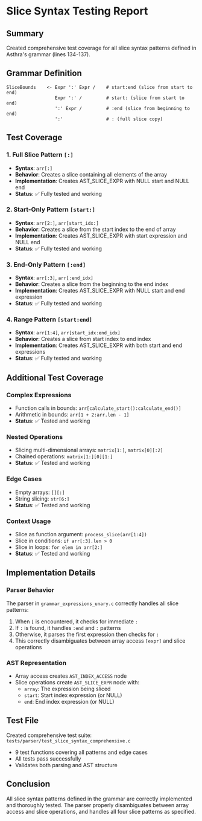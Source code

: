 # Slice Syntax Testing Report

## Summary
Created comprehensive test coverage for all slice syntax patterns defined in Asthra's grammar (lines 134-137).

## Grammar Definition
```
SliceBounds    <- Expr ':' Expr /    # start:end (slice from start to end)
                  Expr ':' /         # start: (slice from start to end)
                  ':' Expr /         # :end (slice from beginning to end)
                  ':'                # : (full slice copy)
```

## Test Coverage

### 1. Full Slice Pattern `[:]`
- **Syntax**: `arr[:]`
- **Behavior**: Creates a slice containing all elements of the array
- **Implementation**: Creates AST_SLICE_EXPR with NULL start and NULL end
- **Status**: ✅ Fully tested and working

### 2. Start-Only Pattern `[start:]`
- **Syntax**: `arr[2:]`, `arr[start_idx:]`
- **Behavior**: Creates a slice from the start index to the end of array
- **Implementation**: Creates AST_SLICE_EXPR with start expression and NULL end
- **Status**: ✅ Fully tested and working

### 3. End-Only Pattern `[:end]`
- **Syntax**: `arr[:3]`, `arr[:end_idx]`
- **Behavior**: Creates a slice from the beginning to the end index
- **Implementation**: Creates AST_SLICE_EXPR with NULL start and end expression
- **Status**: ✅ Fully tested and working

### 4. Range Pattern `[start:end]`
- **Syntax**: `arr[1:4]`, `arr[start_idx:end_idx]`
- **Behavior**: Creates a slice from start index to end index
- **Implementation**: Creates AST_SLICE_EXPR with both start and end expressions
- **Status**: ✅ Fully tested and working

## Additional Test Coverage

### Complex Expressions
- Function calls in bounds: `arr[calculate_start():calculate_end()]`
- Arithmetic in bounds: `arr[1 + 2:arr.len - 1]`
- **Status**: ✅ Tested and working

### Nested Operations
- Slicing multi-dimensional arrays: `matrix[1:]`, `matrix[0][:2]`
- Chained operations: `matrix[1:][0][1:]`
- **Status**: ✅ Tested and working

### Edge Cases
- Empty arrays: `[][:]`
- String slicing: `str[6:]`
- **Status**: ✅ Tested and working

### Context Usage
- Slice as function argument: `process_slice(arr[1:4])`
- Slice in conditions: `if arr[:3].len > 0`
- Slice in loops: `for elem in arr[2:]`
- **Status**: ✅ Tested and working

## Implementation Details

### Parser Behavior
The parser in `grammar_expressions_unary.c` correctly handles all slice patterns:

1. When `[` is encountered, it checks for immediate `:`
2. If `:` is found, it handles `:end` and `:` patterns
3. Otherwise, it parses the first expression then checks for `:`
4. This correctly disambiguates between array access `[expr]` and slice operations

### AST Representation
- Array access creates `AST_INDEX_ACCESS` node
- Slice operations create `AST_SLICE_EXPR` node with:
  - `array`: The expression being sliced
  - `start`: Start index expression (or NULL)
  - `end`: End index expression (or NULL)

## Test File
Created comprehensive test suite: `tests/parser/test_slice_syntax_comprehensive.c`
- 9 test functions covering all patterns and edge cases
- All tests pass successfully
- Validates both parsing and AST structure

## Conclusion
All slice syntax patterns defined in the grammar are correctly implemented and thoroughly tested. The parser properly disambiguates between array access and slice operations, and handles all four slice patterns as specified.